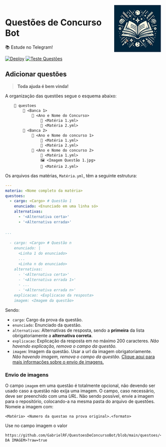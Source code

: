 <img align="right" alt="Questões de Concurso Bot Logo" width="30%" height="auto" src="https://github.com/GabrielRF/QuestoesDeConcursoBot/blob/main/utils/icone.jpg?raw=true">

# Questões de Concurso Bot

📚 Estude no Telegram!

[![Deploy](https://github.com/GabrielRF/QuestoesDeConcursoBot/actions/workflows/deploy.yml/badge.svg)](https://github.com/GabrielRF/QuestoesDeConcursoBot/actions/workflows/deploy.yml)
[![Teste Questões](https://github.com/GabrielRF/QuestoesDeConcursoBot/actions/workflows/Teste_Questoes.yml/badge.svg)](https://github.com/GabrielRF/QuestoesDeConcursoBot/actions/workflows/Teste_Questoes.yml)

## Adicionar questões

> **Toda ajuda é bem vinda!**

A organização das questões segue o esquema abaixo:

```
    📂 questoes
        📂 <Banca 1>
            📂 <Ano e Nome do Concurso>
                📝 <Matéria 1.yml>
                📝 <Matéria 2.yml>
        📂 <Banca 2>
            📂 <Ano e Nome do concurso 1>
                📝 <Matéria 1.yml>
                📝 <Matéria 2.yml>
            📂 <Ano e Nome do concurso 2>
                📝 <Matéria 1.yml>
                🖼 <Imagem Questão 1.jpg>
                📝 <Matéria 2.yml>
```

Os arquivos das matérias, `Matéria.yml`, têm a seguinte estrutura:

```yml
---
materia: <Nome completo da matéria>
questoes:
  - cargo: <Cargo> # Questão 1
    enunciado: <Enunciado em uma linha só>
    alternativas:
      - '<Alternativa certa>'
      - '<Alternativa errada>'

...

  - cargo: <Cargo> # Questão n
    enunciado: |
      <Linha 1 do enunciado>
      ...
      <Linha n do enunciado>
    alternativas:
      - '<Alternativa certa>'
      - '<Alternativa errada 1>'
      - ...
      - '<Alternativa errada n>'
    explicacao: <Explicacao da resposta>
    imagem: <Imagem da questão>
```
Sendo:
* `cargo`: Cargo da prova da questão.
* `enunciado`: Enunciado da questão.
* `alternativas`: Alternativas de resposta, sendo a **primeira** da lista obrigatoriamente a **alternativa correta**.
* `explicacao`: Explicação da resposta em no máximo 200 caracteres. _Não havendo explicação, remova o campo da questão._
* `imagem`: Imagem da questão. Usar a url da imagem obrigatoriamente. _Não havendo imagem, remova o campo da questão._ [Clique aqui para mais informações sobre o envio de imagens.](#envio-de-imagens)

### Envio de imagens

O campo `imagem` em uma questão é totalmente opcional, não devendo ser usado caso a questão não exija uma imagem. O campo, caso necessário, deve ser preenchido com uma _URL_. Não sendo possível, envie a imagem para o repositório, colocando-a na mesma pasta do arquivo de questões. Nomeie a imagem com:
```
<Matéria> <Numero da questao na prova original>.<formato>
```
Use no campo imagem o valor
```
https://github.com/GabrielRF/QuestoesDeConcursoBot/blob/main/questoes/<BANCA>/<PROVA>/imagens/<ARQUIVO DA IMAGEM>?raw=true
```

